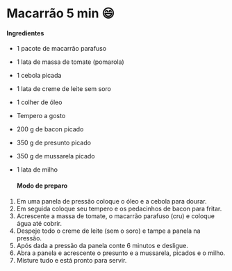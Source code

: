 # Macarrão 5 min :smile:

#### 	**Ingredientes**

- 1 pacote de macarrão parafuso

- 1 lata de massa de tomate (pomarola)

- 1 cebola picada

- 1 lata de creme de leite sem soro

- 1 colher de óleo

- Tempero a gosto

- 200 g de bacon picado

- 350 g de presunto picado

- 350 g de mussarela picado

- 1 lata de milho

  #### **Modo de preparo**

1. Em uma panela de pressão coloque o óleo e a cebola para dourar.
2. Em seguida coloque seu tempero e os pedacinhos de bacon para fritar.
3. Acrescente a massa de tomate, o macarrão parafuso (cru) e coloque água até cobrir.
4. Despeje todo o creme de leite (sem o soro) e tampe a panela na pressão.
5. Após dada a pressão da panela conte 6 minutos e desligue.
6. Abra a panela e acrescente o presunto e a mussarela, picados e o milho.
7. Misture tudo e está pronto para servir.